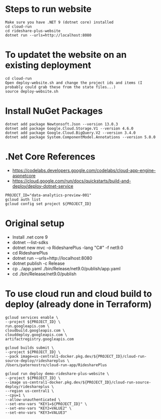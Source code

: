 # Steps to run website
```
Make sure you have .NET 9 (dotnet core) installed
cd cloud-run
cd rideshare-plus-website
dotnet run --urls=http://localhost:8080
```

# To updatet the website on an existing deployment
```
cd cloud-run
Open deploy-website.sh and change the project ids and items (I probably could grab these from the state files...)
source deploy-website.sh
```

# Install NuGet Packages
```
dotnet add package Newtonsoft.Json --version 13.0.3
dotnet add package Google.Cloud.Storage.V1 --version 4.6.0
dotnet add package Google.Cloud.BigQuery.V2 --version 3.4.0
dotnet add package System.ComponentModel.Annotations --version 5.0.0
```

# .Net Core References
- https://codelabs.developers.google.com/codelabs/cloud-app-engine-aspnetcore
- https://cloud.google.com/run/docs/quickstarts/build-and-deploy/deploy-dotnet-service

```
PROJECT_ID="data-analytics-preview-001"
gcloud auth list
gcloud config set project ${PROJECT_ID}
```

# Original setup 
- Install .net core 9
- dotnet --list-sdks
- dotnet new mvc -o RidesharePlus -lang "C#" -f net9.0
- cd RidesharePlus
- dotnet run --urls=http://localhost:8080
- dotnet publish -c Release
- cp ../app.yaml ./bin/Release/net9.0/publish/app.yaml
- cd ./bin/Release/net9.0/publish

# To use cloud run and cloud build to deploy (already done in Terraform)
```
gcloud services enable \
--project ${PROJECT_ID} \
run.googleapis.com \
cloudbuild.googleapis.com \
clouddeploy.googleapis.com \
artifactregistry.googleapis.com

gcloud builds submit \
--project ${PROJECT_ID} \
--pack image=us-central1-docker.pkg.dev/${PROJECT_ID}/cloud-run-source-deploy/rideshareplus \
/Users/paternostro/cloud-run-app/RidesharePlus

gcloud run deploy demo-rideshare-plus-website \
--project ${PROJECT_ID} \
--image us-central1-docker.pkg.dev/${PROJECT_ID}/cloud-run-source-deploy/rideshareplus \
--region us-central1 \
--cpu=1 \
--allow-unauthenticated \
--set-env-vars "KEY1=${PROJECT_ID}" \
--set-env-vars "KEY2=VALUE2" \
--set-env-vars "KEY3=VALUE3"
```